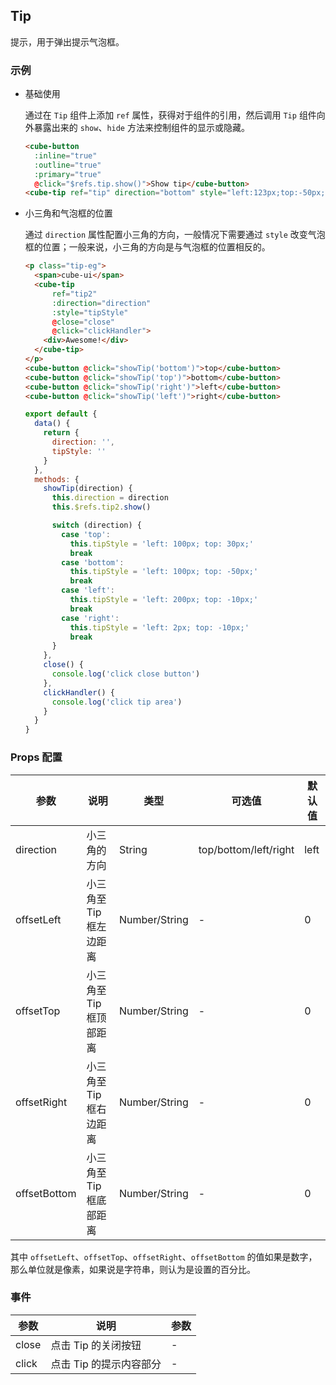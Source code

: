## Tip

提示，用于弹出提示气泡框。

### 示例

- 基础使用

  通过在 `Tip` 组件上添加 `ref` 属性，获得对于组件的引用，然后调用 `Tip` 组件向外暴露出来的 `show`、`hide` 方法来控制组件的显示或隐藏。
  ```html
  <cube-button
    :inline="true"
    :outline="true"
    :primary="true"
    @click="$refs.tip.show()">Show tip</cube-button>
  <cube-tip ref="tip" direction="bottom" style="left:123px;top:-50px;">Tip</cube-tip>
  ```

- 小三角和气泡框的位置

  通过 `direction` 属性配置小三角的方向，一般情况下需要通过 `style` 改变气泡框的位置；一般来说，小三角的方向是与气泡框的位置相反的。

  ```html
  <p class="tip-eg">
    <span>cube-ui</span>
    <cube-tip
        ref="tip2"
        :direction="direction"
        :style="tipStyle"
        @close="close"
        @click="clickHandler">
      <div>Awesome!</div>
    </cube-tip>
  </p>
  <cube-button @click="showTip('bottom')">top</cube-button>
  <cube-button @click="showTip('top')">bottom</cube-button>
  <cube-button @click="showTip('right')">left</cube-button>
  <cube-button @click="showTip('left')">right</cube-button>
  ```
  ```javascript
  export default {
    data() {
      return {
        direction: '',
        tipStyle: ''
      }
    },
    methods: {
      showTip(direction) {
        this.direction = direction
        this.$refs.tip2.show()

        switch (direction) {
          case 'top':
            this.tipStyle = 'left: 100px; top: 30px;'
            break
          case 'bottom':
            this.tipStyle = 'left: 100px; top: -50px;'
            break
          case 'left':
            this.tipStyle = 'left: 200px; top: -10px;'
            break
          case 'right':
            this.tipStyle = 'left: 2px; top: -10px;'
            break
        }
      },
      close() {
        console.log('click close button')
      },
      clickHandler() {
        console.log('click tip area')
      }
    }
  }
  ```

### Props 配置

| 参数 | 说明 | 类型 | 可选值 | 默认值 |
| - | - | - | - | - |
| direction | 小三角的方向 | String | top/bottom/left/right | left |
| offsetLeft | 小三角至 Tip 框左边距离 | Number/String | - | 0 |
| offsetTop | 小三角至 Tip 框顶部距离 | Number/String | - | 0 |
| offsetRight | 小三角至 Tip 框右边距离 | Number/String | - | 0 |
| offsetBottom | 小三角至 Tip 框底部距离 | Number/String | - | 0 |

其中 `offsetLeft`、`offsetTop`、`offsetRight`、`offsetBottom` 的值如果是数字，那么单位就是像素，如果说是字符串，则认为是设置的百分比。

### 事件

| 参数 | 说明 | 参数 |
| - | - | - |
| close | 点击 Tip 的关闭按钮 | - |
| click | 点击 Tip 的提示内容部分 | - |
